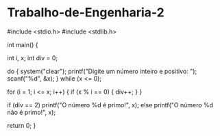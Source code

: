 # Trabalho-de-Engenharia-2

#include <stdio.h>
#include <stdlib.h>

int main() {
  
  int i, x; 
  int div = 0;
  
  do {
    system("clear");
    printf("Digite um número inteiro e positivo: ");
    scanf("%d", &x);
  } while (x <= 0);
  
  for (i = 1; i <= x; i++) {
    if (x % i == 0) { 
     div++;
    }
  }
    
  if (div == 2)
    printf("O número %d é primo!", x);
  else
    printf("O número %d não é primo!", x);

  return 0;
}

